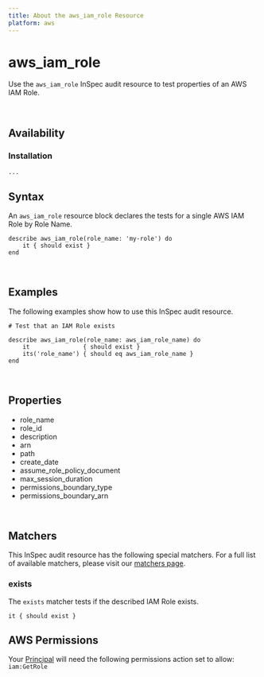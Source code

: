 ```yaml
---
title: About the aws_iam_role Resource
platform: aws
---
```


# aws\_iam\_role

Use the `aws_iam_role` InSpec audit resource to test properties of an AWS IAM Role.

<br>

## Availability

### Installation

    ...
    
## Syntax

An `aws_iam_role` resource block declares the tests for a single AWS IAM Role by Role Name.

    describe aws_iam_role(role_name: 'my-role') do
        it { should exist }
    end

<br>

## Examples

The following examples show how to use this InSpec audit resource.

    # Test that an IAM Role exists
      
    describe aws_iam_role(role_name: aws_iam_role_name) do
        it               { should exist }
        its('role_name') { should eq aws_iam_role_name }
    end

<br>

## Properties

* role_name 
* role_id 
* description 
* arn 
* path 
* create_date
* assume_role_policy_document 
* max_session_duration
* permissions_boundary_type 
* permissions_boundary_arn

<br>

## Matchers

This InSpec audit resource has the following special matchers. For a full list of available matchers, please visit our [matchers page](https://www.inspec.io/docs/reference/matchers/).

### exists

The `exists` matcher tests if the described IAM Role exists.

    it { should exist }

## AWS Permissions

Your [Principal](https://docs.aws.amazon.com/IAM/latest/UserGuide/intro-structure.html#intro-structure-principal) will need the following permissions action set to allow: 
`iam:GetRole` 
